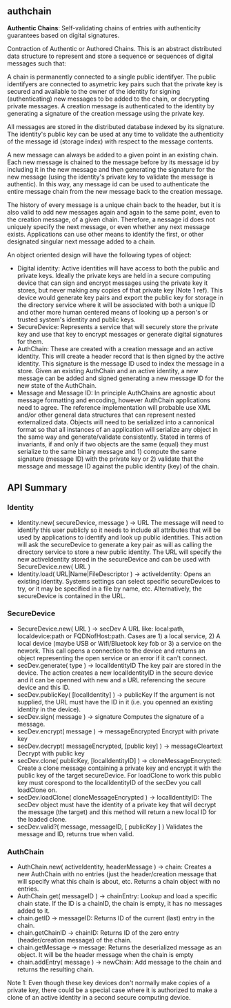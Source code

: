 ## authchain

**Authentic Chains**: Self-validating chains of entries with authenticity guarantees based on digital signatures.

Contraction of Authentic or Authored Chains.
This is an abstract distributed data structure to represent and store a sequence or sequences of digital messages such that:

A chain is permanently connected to a single public identifyer.
The public identifyers are connected to asymetric key pairs such that the private key is secured and available to the owner of the identity for signing (authenticating) new messages to be added to the chain, or decrypting private messages.
A creation message is authenticated to the identity by generating a signature of the creation message using the private key.

All messages are stored in the distributed database indexed by its signature.
The identity's public key can be used at any time to validate the authenticity of the message id (storage index) with respect to the message contents.

A new message can always be added to a given point in an existing chain.
Each new message is chained to the message before by its message id by including it in the new message and then generating the signature for the new message (using the identity's private key to validate the message is authentic).
In this way, any message id can be used to authenticate the entire message chain from the new message back to the creation message.

The history of every message is a unique chain back to the header, but it is also valid to add new messages again and again to the same point, even to the creation message, of a given chain.
Therefore, a nessage id does not uniquely specify the next message, or even whether any next message exists.
Applications can use other means to identify the first, or other designated singular next message added to a chain.

An object oriented design will have the following types of object:

* Digital identity: Active identities will have access to both the public and private keys. Ideally the private keys are held in a secure computing device that can sign and encrypt messages using the private key it stores, but never making any copies of that private key (Note 1 ref). This device would generate key pairs and export the public key for storage in the directory service where it will be associated with both a unique ID and other more human centered means of looking up a person's or trusted system's identity and public keys. 
* SecureDevice: Represents a service that will securely store the private key and use that key to encrypt messages or generate digital signatures for them.
* AuthChain: These are created with a creation message and an active identity. This will create a header record that is then signed by the active identity. This signature is the message ID used to index the message in a store. Given an existing AuthChain and an active identity, a new message can be added and signed generating a new message ID for the new state of the AuthChain.
* Message and Message ID: In principle AuthChains are agnostic about message formatting and encoding, however AuthChain applications need to agree. The reference implementation will probable use XML and/or other general data structures that can represent nested externalized data. Objects will need to be serialized into a cannonical format so that all instances of an application will serialize any object in the same way and generate/validate consistently. Stated in terms of invariants, if and only if two objects are the same (equal) they must serialize to the same binary message and 1) compute the same signature (message ID) with the private key or 2) validate that the message and message ID against the public identity (key) of the chain. 

## API Summary

### Identity

* Identity.new( secureDevice, message ) -> URL The message will need to identify this user publicly so it needs to include all attributes that will be used by applications to identify and look up public identities. This action will ask the secureDevice to generate a key pair as will as calling the directory service to store a new public identity. The URL will specify the new activeIdentity stored in the secureDevice and can be used with SecureDevice.new( URL )
* Identity.load( URL|Name|FileDescriptor ) -> activeIdentity: Opens an existing identity. Systems settings can select specific secureDevices to try, or it may be specified in a file by name, etc. Alternatively, the secureDevice is contained in the URL.

### SecureDevice

* SecureDevice.new( URL ) -> secDev A URL like: local:path, localdevice:path or FQDNofHost:path. Cases are 1) a local service, 2) A local device (maybe USB or Wifi/Bluetook key fob or 3) a service on the nework. This call opens a connection to the device and returns an object representing the open service or an error if it can't connect.
* secDev.generate( type ) -> localIdentityID  The key pair are stored in the device. The action creates a new localIdentityID in the secure device and it can be openned with new and a URL referencing the secure device and this ID.
* secDev.publicKey( [localIdentity] ) -> publicKey  If the argument is not supplied, the URL must have the ID in it (i.e. you openned an existing identity in the device).
* secDev.sign( message ) -> signature  Computes the signature of a message.
* secDev.encrypt( message ) -> messageEncrypted  Encrypt with private key
* secDev.decrypt( messageEncrypted, [public key] ) -> messageCleartext Decrypt with public key
* secDev.clone( publicKey, [localIdentityID] ) -> cloneMessageEncrypted: Create a clone message containing a private key and encrypt it with the public key of the target secureDevice. For loadClone to work this public key must corespond to the localIdentityID of the secDev you call loadClone on.
* secDev.loadClone( cloneMessageEncrypted ) -> localIdentityID: The secDev object must have the identity of a private key that will decrypt the message (the target) and this method will return a new local ID for the loaded clone.
* secDev.valid?( message, messageID, [ publicKey ] ) Validates the message and ID, returns true when valid.

### AuthChain

* AuthChain.new( activeIdentity, headerMessage ) -> chain: Creates a new AuthChain with no entries (just the header/creation message that will specify what this chain is about, etc. Returns a chain object with no entries.
* AuthChain.get( messageID ) -> chainEntry: Lookup and load a specific chain state. If the ID is a chainID, the chain is empty, it has no messages added to it.
* chain.getID -> messageID: Returns ID of the current (last) entry in the chain.
* chain.getChainID -> chainID: Returns ID of the zero entry (header/creation message) of the chain.
* chain.getMessage -> message: Returns the deserialized message as an object. It will be the header message when the chain is empty
* chain.addEntry( message ) -> newChain: Add message to the chain and returns the resulting chain.

Note 1: Even though these key devices don't normally make copies of a private key, there could be a special case where it is authorized to make a clone of an active identity in a second secure computing device.


